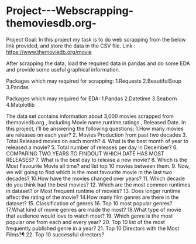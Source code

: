 # Project---Webscrapping-themoviesdb.org-
Project Goal: In this project my task is to do web scrapping from the below link provided, and store the data in the CSV file. 
Link : https://www.themoviedb.org/movie

After scrapping the data, load the required data in pandas and do some EDA and provide some useful graphical information.

Packages which may required for scrapping:
1.Requests 2.BeautifulSoup 3.Pandas

Packages which may required for EDA:
1.Pandas
2.Datetime
3.Seaborn
4.Matplotlib

The data set contains information about 3,000 movies scrapped from themoviedb.org , including Movie name,runtime,ratings , Released Date. 
In this project, i'll be answering the following questions:
1.How many movies are releases on each year?
2. Movies Production from past two decades
3. Total Released movies on each month?
4. What is the best month of year to released a movie?
5. Total number of releases per day in December?
6. COMPARING TWO YEARS TO FINDOUT WHICH DATE HAS MOST RELEASES?
7. What is the best day to release a new movie?
8. Which is the Most Favourite Movie all time? and list top 10 movies between them.
9. Now, we will going to find which is the most favourite movie in the last two decades?
10.How have the movies changed over years?
11. Which decade do you think had the best movies?
12. Which are the most common runtimes in dataset? or Most frequent runtime of movies?
13. Does longer runtime affect the rating of the movie?
14.How many film genres are there in the dataset?
15. Classification of genres
16. Top 10 most popular genres?
17.What kind of movie genres are made the most?
18.What type of movie that audience would love to watch most?
19. Which genre is the most popular one from each and every year?
20. Top 10 list of the most frequently published genre in a year?
21. Top 10 Directors with the Most Films?¶
22. Top 10 successful directors?
